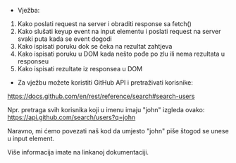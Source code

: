 - Vježba:

1. Kako poslati request na server i obraditi response sa fetch()
2. Kako slušati keyup event na input elementu i poslati request na server svaki puta kada se event dogodi
3. Kako ispisati poruku dok se čeka na rezultat zahtjeva
4. Kako ispisati poruku u DOM kada nešto pođe po zlu ili nema rezultata u responseu
5. Kako ispisati rezultate iz responsea u DOM

- Za vježbu možete koristiti GitHub API i pretraživati korisnike:

https://docs.github.com/en/rest/reference/search#search-users

Npr. pretraga svih korisnika koji u imenu imaju "john" izgleda ovako: https://api.github.com/search/users?q=john

Naravno, mi ćemo povezati naš kod da umjesto "john" piše štogod se unese u input element.

Više informacija imate na linkanoj dokumentaciji.